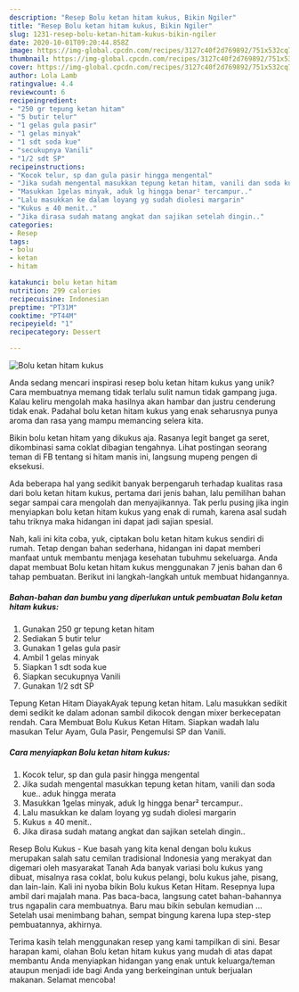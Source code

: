 ```yaml
---
description: "Resep Bolu ketan hitam kukus, Bikin Ngiler"
title: "Resep Bolu ketan hitam kukus, Bikin Ngiler"
slug: 1231-resep-bolu-ketan-hitam-kukus-bikin-ngiler
date: 2020-10-01T09:20:44.858Z
image: https://img-global.cpcdn.com/recipes/3127c40f2d769892/751x532cq70/bolu-ketan-hitam-kukus-foto-resep-utama.jpg
thumbnail: https://img-global.cpcdn.com/recipes/3127c40f2d769892/751x532cq70/bolu-ketan-hitam-kukus-foto-resep-utama.jpg
cover: https://img-global.cpcdn.com/recipes/3127c40f2d769892/751x532cq70/bolu-ketan-hitam-kukus-foto-resep-utama.jpg
author: Lola Lamb
ratingvalue: 4.4
reviewcount: 6
recipeingredient:
- "250 gr tepung ketan hitam"
- "5 butir telur"
- "1 gelas gula pasir"
- "1 gelas minyak"
- "1 sdt soda kue"
- "secukupnya Vanili"
- "1/2 sdt SP"
recipeinstructions:
- "Kocok telur, sp dan gula pasir hingga mengental"
- "Jika sudah mengental masukkan tepung ketan hitam, vanili dan soda kue.. aduk hingga merata"
- "Masukkan 1gelas minyak, aduk lg hingga benar² tercampur.."
- "Lalu masukkan ke dalam loyang yg sudah diolesi margarin"
- "Kukus ± 40 menit.."
- "Jika dirasa sudah matang angkat dan sajikan setelah dingin.."
categories:
- Resep
tags:
- bolu
- ketan
- hitam

katakunci: bolu ketan hitam 
nutrition: 299 calories
recipecuisine: Indonesian
preptime: "PT31M"
cooktime: "PT44M"
recipeyield: "1"
recipecategory: Dessert

---
```



![Bolu ketan hitam kukus](https://img-global.cpcdn.com/recipes/3127c40f2d769892/751x532cq70/bolu-ketan-hitam-kukus-foto-resep-utama.jpg)

Anda sedang mencari inspirasi resep bolu ketan hitam kukus yang unik? Cara membuatnya memang tidak terlalu sulit namun tidak gampang juga. Kalau keliru mengolah maka hasilnya akan hambar dan justru cenderung tidak enak. Padahal bolu ketan hitam kukus yang enak seharusnya punya aroma dan rasa yang mampu memancing selera kita.

Bikin bolu ketan hitam yang dikukus aja. Rasanya legit banget ga seret, dikombinasi sama coklat dibagian tengahnya. Lihat postingan seorang teman di FB tentang si hitam manis ini, langsung mupeng pengen di eksekusi.

Ada beberapa hal yang sedikit banyak berpengaruh terhadap kualitas rasa dari bolu ketan hitam kukus, pertama dari jenis bahan, lalu pemilihan bahan segar sampai cara mengolah dan menyajikannya. Tak perlu pusing jika ingin menyiapkan bolu ketan hitam kukus yang enak di rumah, karena asal sudah tahu triknya maka hidangan ini dapat jadi sajian spesial.


Nah, kali ini kita coba, yuk, ciptakan bolu ketan hitam kukus sendiri di rumah. Tetap dengan bahan sederhana, hidangan ini dapat memberi manfaat untuk membantu menjaga kesehatan tubuhmu sekeluarga. Anda dapat membuat Bolu ketan hitam kukus menggunakan 7 jenis bahan dan 6 tahap pembuatan. Berikut ini langkah-langkah untuk membuat hidangannya.

<!--inarticleads1-->

##### Bahan-bahan dan bumbu yang diperlukan untuk pembuatan Bolu ketan hitam kukus:

1. Gunakan 250 gr tepung ketan hitam
1. Sediakan 5 butir telur
1. Gunakan 1 gelas gula pasir
1. Ambil 1 gelas minyak
1. Siapkan 1 sdt soda kue
1. Siapkan secukupnya Vanili
1. Gunakan 1/2 sdt SP


Tepung Ketan Hitam DiayakAyak tepung ketan hitam. Lalu masukkan sedikit demi sedikit ke dalam adonan sambil dikocok dengan mixer berkecepatan rendah. Cara Membuat Bolu Kukus Ketan Hitam. Siapkan wadah lalu masukan Telur Ayam, Gula Pasir, Pengemulsi SP dan Vanili. 

<!--inarticleads2-->

##### Cara menyiapkan Bolu ketan hitam kukus:

1. Kocok telur, sp dan gula pasir hingga mengental
1. Jika sudah mengental masukkan tepung ketan hitam, vanili dan soda kue.. aduk hingga merata
1. Masukkan 1gelas minyak, aduk lg hingga benar² tercampur..
1. Lalu masukkan ke dalam loyang yg sudah diolesi margarin
1. Kukus ± 40 menit..
1. Jika dirasa sudah matang angkat dan sajikan setelah dingin..


Resep Bolu Kukus - Kue basah yang kita kenal dengan bolu kukus merupakan salah satu cemilan tradisional Indonesia yang merakyat dan digemari oleh masyarakat Tanah Ada banyak variasi bolu kukus yang dibuat, misalnya rasa coklat, bolu kukus pelangi, bolu kukus jahe, pisang, dan lain-lain. Kali ini nyoba bikin Bolu kukus Ketan Hitam. Resepnya lupa ambil dari majalah mana. Pas baca-baca, langsung catet bahan-bahannya trus ngapalin cara membuatnya. Baru mau bikin sebulan kemudian … Setelah usai menimbang bahan, sempat bingung karena lupa step-step pembuatannya, akhirnya. 

Terima kasih telah menggunakan resep yang kami tampilkan di sini. Besar harapan kami, olahan Bolu ketan hitam kukus yang mudah di atas dapat membantu Anda menyiapkan hidangan yang enak untuk keluarga/teman ataupun menjadi ide bagi Anda yang berkeinginan untuk berjualan makanan. Selamat mencoba!
